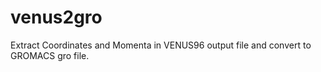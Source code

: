 # venus2gro

Extract Coordinates and Momenta in VENUS96 output file and convert to GROMACS gro file.
